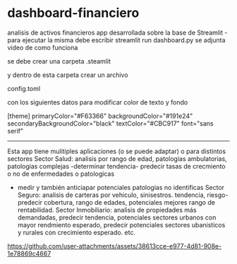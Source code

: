 # dashboard-financiero
analisis de activos financieros
app desarrollada sobre la base de Streamlit - 
para ejecutar la misma debe escribir streamlit run dashboard.py
se adjunta video de como funciona

se debe crear una carpeta 
.steamlit

y dentro de esta carpeta  crear  un archivo

config.toml

con  los siguientes datos para modificar color de texto y fondo

[theme]
primaryColor="#F63366"
backgroundColor="#191e24"
secondaryBackgroundColor="black"
textColor="#CBC917"
font="sans serif"

--------------------------------------------------------------------
Esta app tiene mulitiples aplicaciones (o se puede adaptar) o para distintos sectores
Sector Salud: analisis por rango de edad, patologias ambulatorias, patologias complejas 
-determinar tendencia- predecir tasas de crecmiento o no de enfermedades 
o patologicas 
- medir y también anticiapar potenciales patologias no identificas
Sector Seguro: analisis de carteras por vehiculo, sinisestros. tendencia, 
riesgo-predecir cobertura, rango de edades, potenciales mejores rango de rentabilidad. 
Sector Inmobiliario: analisis de propiedades más demandadas, predecir tendencia,
potenciales sectores urbanos con mayor rendmiento esperado, predecir
potenciales sectores ubanisticos y rurales con crecimiento esperado. etc.




https://github.com/user-attachments/assets/38613cce-e977-4d81-908e-1e78869c4667

